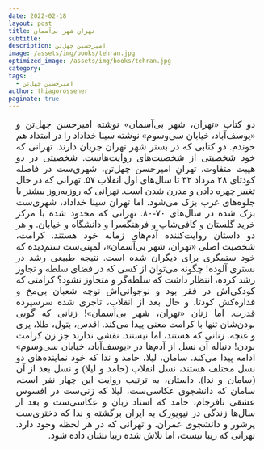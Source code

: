 ```yaml
---
date: 2022-02-18
layout: post
title: تهران شهر بی‌آسمان
subtitle: 
description: امیرحسین چهل‌تن
image: /assets/img/books/tehran.jpg
optimized_image: /assets/img/books/tehran.jpg
category: 
tags:
  - امیرحسین چهل‌تن
author: thiagorossener
paginate: true
---
```


<div align="justify" dir="rtl" style="font-family:vazir;font-size:18px;margin-left:3%;margin-right:3%;">

دو کتاب «تهران، شهر بی‌آسمان» نوشته امیرحسن چهل‌تن و «یوسف‌آباد، خیابان سی‌وسوم» نوشته سینا خداداد را در امتداد هم خوندم. دو کتابی که در بستر شهر تهران جریان دارند. تهرانی که خود شخصیتی از شخصیت‌های روایت‌هاست. شخصیتی در دو هیبت متفاوت. تهرانِ امیرحسن چهل‌تن، شهری‌ست در فاصله کودتای ۲۸ مرداد ۳۲ تا سال‌های اول انقلاب ۵۷. تهرانی که در حال تغییر چهره دادن و مدرن شدن است. تهرانی که روزبه‌روز بیشتر با جلوه‌های غرب بزک می‌شود. اما تهرانِ سینا خداداد، شهری‌ست بزک شده در سال‌های ۷۰-۸۰. تهرانی که محدود شده با مرکز خرید گلستان و کافی‌شاپ و فرهنگسرا و دانشگاه و خیابان. و هر دو داستان روایت‌کننده آدم‌های زمانه خود هستند. کرامت، شخصیت اصلی «تهران، شهر بی‌آسمان»، لمپنی‌ست ستم‌دیده‌ که خود ستمگری برای دیگران شده است. نتیجه طبیعی رشد در بستری آلوده! چگونه می‌توان از کسی که در فضای سلطه و تجاوز رشد کرده، انتظار داشت که سلطه‌گر و متجاوز نشود؟ کرامتی که کودکی‌اش در فقر بود و نوجوانی‌اش نوچه شعبان بی‌مخ و قداره‌کش کودتا. و حال بعد از انقلاب، تاجری شده سرسپرده قدرت. اما زنان «تهران، شهر بی‌آسمان»! زنانی که گویی بودن‌شان تنها با کرامت معنی پیدا می‌کند. اقدس، بتول، طلا، پری و غنچه. زنانی که هستند، اما نیستند. نقشی ندارند جز زن کرامت بودن! دنباله آن نسل‌ از آدم‌ها در «یوسف‌آباد، خیابان سی‌وسوم» ادامه پیدا می‌کند. سامان، لیلا، حامد و ندا که خود نماینده‌های دو نسل مختلف هستند، نسل انقلاب (حامد و لیلا) و نسل بعد از آن (سامان و ندا). داستان، به ترتیب روایت این چهار نفر است، سامان که دانشجوی عکاسی‌ست، لیلا که زنی‌ست در افسوس عشقی نافرجام، حامد که استاد زبان و عکاسی‌ست و بعد از سال‌ها زندگی در نیویورک به ایران برگشته و ندا که دختری‌ست پرشور و دانشجوی عمران. و تهرانی که در هر لحظه وجود دارد. تهرانی که زیبا نیست، اما تلاش شده زیبا نشان داده شود.


